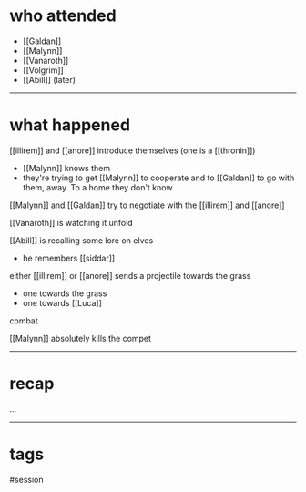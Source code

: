 # who attended

- [[Galdan]]
- [[Malynn]]
- [[Vanaroth]]
- [[Volgrim]]
- [[Abill]] (later)

---
# what happened

[[illirem]] and [[anore]] introduce themselves (one is a [[thronin]])
- [[Malynn]] knows them
- they're trying to get [[Malynn]] to cooperate and to [[Galdan]] to go with them, away. To a home they don't know

[[Malynn]] and [[Galdan]] try to negotiate with the [[illirem]] and [[anore]]

[[Vanaroth]] is watching it unfold

[[Abill]] is recalling some lore on elves
- he remembers [[siddar]]

either [[illirem]] or [[anore]] sends a projectile towards the grass
- one towards the grass
- one towards [[Luca]]

combat

[[Malynn]] absolutely kills the compet
 


---
# recap

...

---
# tags

#session